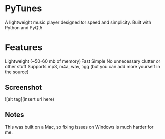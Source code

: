 PyTunes
=======
A lightweight music player designed for speed and simplicity. Built with Python and PyQt5

# Features
Lightweight (~50-60 mb of memory)
Fast
Simple
No unnecessary clutter or other stuff
Supports mp3, m4a, wav, ogg (but you can add more yourself in the source)

## Screenshot
![alt tag](insert url here)

## Notes
This was built on a Mac, so fixing issues on Windows is much harder for me.
